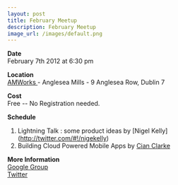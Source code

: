 ```yaml
---
layout: post
title: February Meetup
description: February Meetup
image_url: /images/default.png
---
```


**Date**  
February 7th 2012 at 6:30 pm

**Location**  
[ AMWorks ](http://www.amworks.ie/ ) - Anglesea Mills -  9 Anglesea Row, Dublin 7

**Cost**  
Free -- No Registration needed.

**Schedule**  
 1. Lightning Talk : some product ideas by [Nigel Kelly] (http://twitter.com/#!/nigekelly)
 2. Building Cloud Powered Mobile Apps by [Cian Clarke](http://twitter.com/#!/cianclarke)

**More Information**  
[ Google Group ](https://groups.google.com/group/dublinjs)  
[ Twitter ](http://twitter.com/#!/dublinjs)
